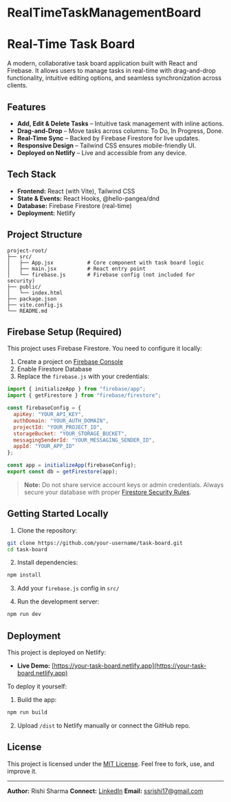 # RealTimeTaskManagementBoard

# Real-Time Task Board

A modern, collaborative task board application built with React and Firebase. It allows users to manage tasks in real-time with drag-and-drop functionality, intuitive editing options, and seamless synchronization across clients.

## Features

* **Add, Edit & Delete Tasks** – Intuitive task management with inline actions.
* **Drag-and-Drop** – Move tasks across columns: To Do, In Progress, Done.
* **Real-Time Sync** – Backed by Firebase Firestore for live updates.
* **Responsive Design** – Tailwind CSS ensures mobile-friendly UI.
* **Deployed on Netlify** – Live and accessible from any device.

## Tech Stack

* **Frontend:** React (with Vite), Tailwind CSS
* **State & Events:** React Hooks, @hello-pangea/dnd
* **Database:** Firebase Firestore (real-time)
* **Deployment:** Netlify

## Project Structure

```
project-root/
├── src/
│   ├── App.jsx           # Core component with task board logic
│   ├── main.jsx          # React entry point
│   └── firebase.js       # Firebase config (not included for security)
├── public/
│   └── index.html
├── package.json
├── vite.config.js
└── README.md
```

## Firebase Setup (Required)

This project uses Firebase Firestore. You need to configure it locally:

1. Create a project on [Firebase Console](https://console.firebase.google.com/)
2. Enable Firestore Database
3. Replace the `firebase.js` with your credentials:

```js
import { initializeApp } from "firebase/app";
import { getFirestore } from "firebase/firestore";

const firebaseConfig = {
  apiKey: "YOUR_API_KEY",
  authDomain: "YOUR_AUTH_DOMAIN",
  projectId: "YOUR_PROJECT_ID",
  storageBucket: "YOUR_STORAGE_BUCKET",
  messagingSenderId: "YOUR_MESSAGING_SENDER_ID",
  appId: "YOUR_APP_ID"
};

const app = initializeApp(firebaseConfig);
export const db = getFirestore(app);
```

> **Note:** Do not share service account keys or admin credentials. Always secure your database with proper [Firestore Security Rules](https://firebase.google.com/docs/rules).

## Getting Started Locally

1. Clone the repository:

```bash
git clone https://github.com/your-username/task-board.git
cd task-board
```

2. Install dependencies:

```bash
npm install
```

3. Add your `firebase.js` config in `src/`

4. Run the development server:

```bash
npm run dev
```

## Deployment

This project is deployed on Netlify:

* **Live Demo:** [https://your-task-board.netlify.app](https://your-task-board.netlify.app)

To deploy it yourself:

1. Build the app:

```bash
npm run build
```

2. Upload `/dist` to Netlify manually or connect the GitHub repo.

## License

This project is licensed under the [MIT License](https://opensource.org/licenses/MIT). Feel free to fork, use, and improve it.

---

**Author:** Rishi Sharma
**Connect:** [LinkedIn](https://www.linkedin.com/in/rishi-sharma-a6a187217/)
**Email:** [ssrishi17@gmail.com](mailto:ssrishi17@gmail.com)
